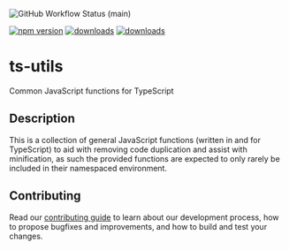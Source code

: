 ![GitHub Workflow Status (main)](https://img.shields.io/github/workflow/status/nevware21/ts-utils/NodeCI/main)

[![npm version](https://badge.fury.io/js/%40nevware21%2Fts-utils.svg)](https://www.npmjs.com/package/%40nevware21%2Fts-utils)
[![downloads](https://img.shields.io/npm/dt/%40nevware21/ts-utils.svg)](https://www.npmjs.com/package/%40nevware21/ts-utils)
[![downloads](https://img.shields.io/npm/dm/%40nevware21/ts-utils.svg)](https://www.npmjs.com/package/%40nevware21/ts-utils)

# ts-utils
Common JavaScript functions for TypeScript


## Description

This is a collection of general JavaScript functions (written in and for TypeScript) to aid with removing code duplication and assist with minification, as such the provided functions are expected to only rarely be included in their namespaced environment.

## Contributing

Read our [contributing guide](./CONTRIBUTING.md) to learn about our development process, how to propose bugfixes and improvements, and how to build and test your changes.
